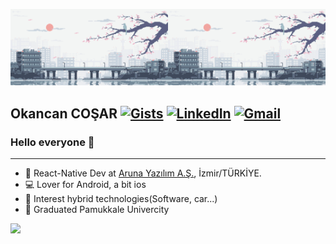 

<img src="https://github.com/OkancanCosar/OkancanCosar/blob/master/500b27120a0a261bfab28f0390bf48df.gif" object-fit="cover" width="50%"><img src="https://github.com/OkancanCosar/OkancanCosar/blob/master/500b27120a0a261bfab28f0390bf48df.gif" object-fit="cover" width="50%">


## Okancan COŞAR [![Gists](https://img.shields.io/badge/%20-Gists-black?color=14171A&labelColor=000&logo=github&logoColor=fff)](https://gist.github.com/OkancanCosar) [![LinkedIn](https://img.shields.io/badge/%20-LinkedIn-black?color=14171A&labelColor=fff&logo=linkedin&logoColor=0000FF)](https://www.linkedin.com/in/OkancanCosar/) [![Gmail](https://img.shields.io/badge/%20-Send%20Mail-black?color=14171A&labelColor=ef5350&logo=gmail&logoColor=ffffff)](mailto:okancancosar@gmail.com?subject=From%20GitHub&body=Hi,%20there.%20Found%20you%20from%20GitHub.)

### Hello everyone 👋
______________________________________________
* 📱 React-Native Dev at [Aruna Yazılım A.Ş.](https://arunayazilim.com), İzmir/TÜRKİYE.
* 💻 Lover for Android, a bit ios
* 🧑 Interest hybrid technologies(Software, car...)
* 🧬 Graduated Pamukkale Univercity

[![](https://github-readme-stats.vercel.app/api?username=OkancanCosar)](https://github.com/OkancanCosar/)
